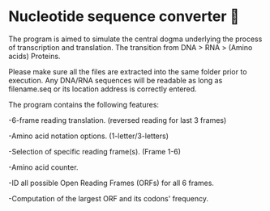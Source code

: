 # Nucleotide sequence converter 🧬

The program is aimed to simulate the central dogma underlying the process of transcription and translation. The transition from DNA > RNA > (Amino acids) Proteins. 

Please make sure all the files are extracted into the same folder prior to execution. 
Any DNA/RNA sequences will be readable as long as filename.seq or its location address is correctly entered.  



The program contains the following features:

-6-frame reading translation. (reversed reading for last 3 frames)

-Amino acid notation options. (1-letter/3-letters)

-Selection of specific reading frame(s). (Frame 1-6)

-Amino acid counter.

-ID all possible Open Reading Frames (ORFs) for all 6 frames. 

-Computation of the largest ORF and its codons' frequency.	
